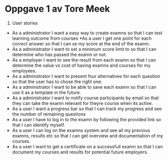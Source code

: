 # Oppgave 1 av **Tore Meek**

1. User stories

* As a administrator I want a easy way to  create examns so that I can test learning outcome from courses
*As a user I get one point for each correct answer so that I can se my score at the end of the examn.
* As a administrator I want to set a minimum score limit to so that I can determine who has passed the examn or not.
* As a employer I want to see the result from each examn so that I can determine the value vs cost of having examns and courses for my employees.
* As a administrator I want to present four alternatives for each question so that the user has to chose the right one.
* As a administrator I want to be able to save each examn so that I can use it as a template in the future.
* As a administrator I want to notify course participants by email so that they can take the examn relevant for theyre course when its active.
* As a user I want a progress bar so that I can track my progress and see the number of remaining questions
* As a user I have to log in to the examn by following the provided link so that I can identify myself.
* As a user I can log on the examns system and see all my previous examns, results etc so that I can get overview and documentation of my courses.
* As a user I want to get a certificate on a successfull examn so that I can document my courses and results for potential future employers.
